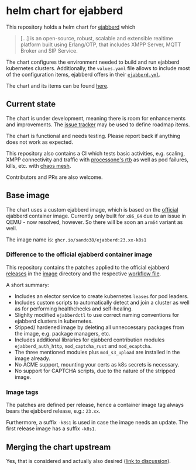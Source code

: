 # helm chart for ejabberd

This repository holds a helm chart for [ejabberd](https://github.com/processone/ejabberd)
which
> [...] is an open-source, robust, scalable and extensible realtime platform
> built using Erlang/OTP, that includes XMPP Server, MQTT Broker and SIP Service.

The chart configures the environment needed to build and run ejabberd kubernetes
clusters. Additionally, the `values.yaml` file allows to include most of the
configuration items, ejabberd offers in their [`ejabberd.yml`](https://github.com/processone/ejabberd/blob/master/ejabberd.yml.example).

The chart and its items can be found [here](charts/ejabberd).

## Current state

The chart is under development, meaning there is room for enhancements and
improvements. The [issue tracker](https://github.com/sando38/helm-ejabberd/issues)
may be used to define roadmap items.

The chart is functional and needs testing. Please report back if anything does
not work as expected.

This repository also contains a CI which tests basic activities, e.g. scaling,
XMPP connectivity and traffic with [processone's rtb](https://github.com/processone/rtb)
as well as pod failures, kills, etc. with [chaos mesh](https://chaos-mesh.org/).

Contributors and PRs are also welcome.

## Base image

The chart uses a custom ejabberd image, which is based on the [official](https://github.com/processone/ejabberd/blob/master/CONTAINER.md)
ejabberd container image. Currently only built for `x86_64` due to an issue in
QEMU - now resolved, however. So there will be soon an `arm64` variant as well.

The image name is: `ghcr.io/sando38/ejabberd:23.xx-k8s1`

### Difference to the official ejabberd container image

This repository contains the patches applied to the official ejabberd [releases](https://github.com/processone/ejabberd/releases)
in the [image](image) directory and the respective [workflow file](.github/workflows/ctr.yaml).

A short summary:

* Includes an elector service to create kubernetes `leases` for pod leaders.
* Includes custom scripts to automatically detect and join a cluster as well as
  for performing healthchecks and self-healing.
* Slighlty modified `ejabberdctl` to use correct naming conventions for
  ejabberd clusters in kubernetes.
* Stipped/ hardened image by deleting all unneccessary packages from the image,
  e.g. package managers, etc.
* Includes additional libraries for ejabberd contribution modules
  `ejabberd_auth_http`, `mod_captcha_rust` and `mod_ecaptcha`.
* The three mentioned modules plus `mod_s3_upload` are installed in the image
  already.
* No ACME support, mounting your certs as k8s secrets is necessary.
* No support for CAPTCHA scripts, due to the nature of the stripped image.

### Image tags

The patches are defined per release, hence a container image tag always bears
the ejabberd release, e.g.: `23.xx`.

Furthermore, a suffix `-k8s1` is used in case the image needs an update. The
first release image has a suffix `-k8s1`.

## Merging the chart upstream

Yes, that is considered and actually also desired ([link to discussion](https://github.com/processone/ejabberd/discussions/4065)).
